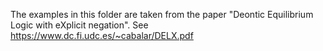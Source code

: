 
The examples in this folder are taken from the paper "Deontic Equilibrium Logic with eXplicit negation". 
See https://www.dc.fi.udc.es/~cabalar/DELX.pdf
